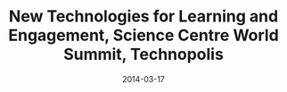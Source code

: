 ---
title: New Technologies for Learning and Engagement, Science Centre World Summit, Technopolis
date: "2014-03-17"
end: "2014-03-19"
location: Mechelen, Belgium
credit: Places & Spaces
images: [image01-lg.jpg, image02-lg.jpg, image03-lg.jpg, image04-lg.jpg, image05-lg.jpg]
thumbs: [image01-thb.jpg, image02-thb.jpg, image03-thb.jpg, image04-thb.jpg, image05-thb.jpg]
---
